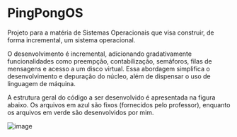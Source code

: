 # PingPongOS
Projeto para a matéria de Sistemas Operacionais que visa construir, de forma incremental, um sistema operacional.

O desenvolvimento é incremental, adicionando gradativamente funcionalidades como preempção, contabilização, semáforos, filas de mensagens e acesso a um disco virtual. Essa abordagem simplifica o desenvolvimento e depuração do núcleo, além de dispensar o uso de linguagem de máquina. 

 A estrutura geral do código a ser desenvolvido é apresentada na figura abaixo. Os arquivos em azul são fixos (fornecidos pelo professor), enquanto os arquivos em verde são desenvolvidos por mim. 

![image](https://github.com/Rubens-Zan/Ping-Pong-OS/assets/80857600/d2b7f1f6-596e-4040-b8be-0609b266a438)
